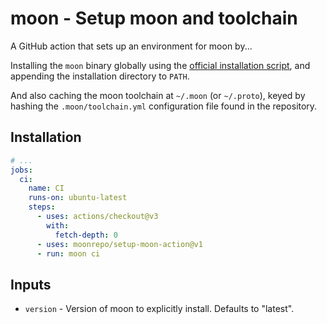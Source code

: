 # moon - Setup moon and toolchain

A GitHub action that sets up an environment for moon by...

Installing the `moon` binary globally using the
[official installation script](https://moonrepo.dev/docs/install), and appending the installation
directory to `PATH`.

And also caching the moon toolchain at `~/.moon` (or `~/.proto`), keyed by hashing the
`.moon/toolchain.yml` configuration file found in the repository.

## Installation

```yaml
# ...
jobs:
  ci:
    name: CI
    runs-on: ubuntu-latest
    steps:
      - uses: actions/checkout@v3
        with:
          fetch-depth: 0
      - uses: moonrepo/setup-moon-action@v1
      - run: moon ci
```

## Inputs

- `version` - Version of moon to explicitly install. Defaults to "latest".
